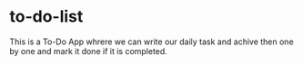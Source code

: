 # to-do-list
This is a To-Do App whrere we can write our daily task and achive then one by one and mark it done if it is completed.
